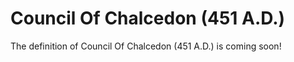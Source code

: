 # Council Of Chalcedon (451 A.D.)

The definition of Council Of Chalcedon (451 A.D.) is coming soon!
